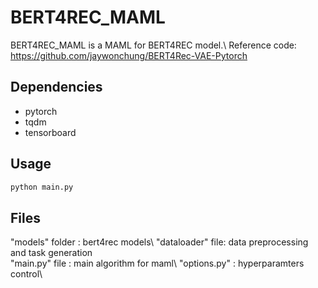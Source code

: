 # BERT4REC_MAML  
BERT4REC_MAML is a MAML for BERT4REC model.\ 
Reference code: https://github.com/jaywonchung/BERT4Rec-VAE-Pytorch  

## Dependencies  
* pytorch 
* tqdm 
* tensorboard  

## Usage  
```bash 
python main.py 
```  

## Files

"models" folder  : bert4rec models\ 
"dataloader" file: data preprocessing and task generation\
"main.py" file   : main algorithm for maml\ 
"options.py"     : hyperparamters control\
